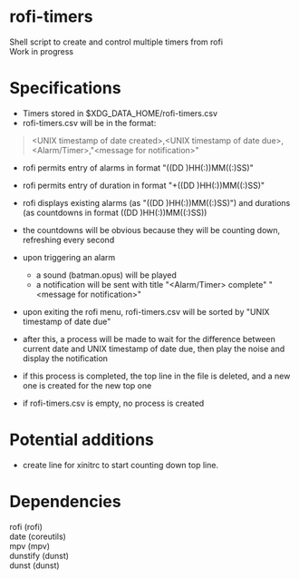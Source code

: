 # rofi-timers

Shell script to create and control multiple timers from rofi  
Work in progress  

# Specifications

- Timers stored in $XDG_DATA_HOME/rofi-timers.csv
- rofi-timers.csv will be in the format:

> \<UNIX timestamp of date created\>,\<UNIX timestamp of date due\>,\<Alarm/Timer\>,"\<message for notification\>"

- rofi permits entry of alarms in format "((DD )HH(:))MM((:)SS)"
- rofi permits entry of duration in format "+((DD )HH(:))MM((:)SS)"  
- rofi displays existing alarms (as "((DD )HH(:))MM((:)SS)") and durations (as countdowns in format ((DD )HH(:))MM((:)SS))
- the countdowns will be obvious because they will be counting down, refreshing every second

- upon triggering an alarm
    + a sound (batman.opus) will be played
    + a notification will be sent with title "\<Alarm/Timer\> complete" "\<message for notification\>"

- upon exiting the rofi menu, rofi-timers.csv will be sorted by "UNIX timestamp of date due"
- after this, a process will be made to wait for the difference between current date and UNIX timestamp of date due, then play the noise and display the notification
- if this process is completed, the top line in the file is deleted, and a new one is created for the new top one
- if rofi-timers.csv is empty, no process is created

# Potential additions

- create line for xinitrc to start counting down top line.

# Dependencies

rofi (rofi)  
date (coreutils)  
mpv (mpv)  
dunstify (dunst)  
dunst (dunst)  
